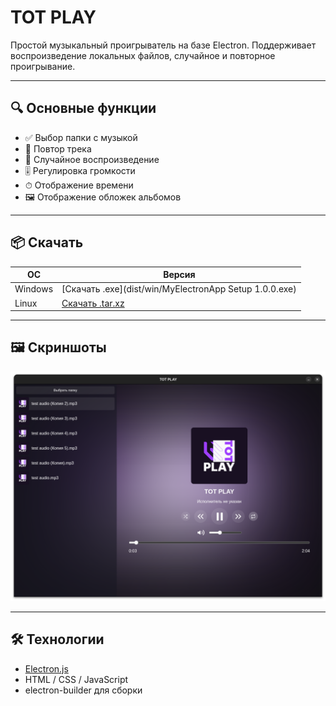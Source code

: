 # TOT PLAY

Простой музыкальный проигрыватель на базе Electron. Поддерживает воспроизведение локальных файлов, случайное и повторное проигрывание.

---

## 🔍 Основные функции

- ✅ Выбор папки с музыкой
- 🔁 Повтор трека
- 🎲 Случайное воспроизведение
- 🎚 Регулировка громкости
- ⏱ Отображение времени
- 🖼 Отображение обложек альбомов

---

## 📦 Скачать

| ОС       | Версия                              |
|----------|-------------------------------------|
| Windows  | [Скачать .exe](dist/win/MyElectronApp Setup 1.0.0.exe) |
| Linux    | [Скачать .tar.xz](https://drive.google.com/file/d/1J7iFN5LfgFb-OKU_-7IWSWsUECuezpEB/view?usp=drive_link) |

---

## 🖼 Скриншоты

![Скриншот 1](screenshots/screen.png)

---

## 🛠 Технологии

- [Electron.js](https://www.electronjs.org/ )
- HTML / CSS / JavaScript
- electron-builder для сборки
